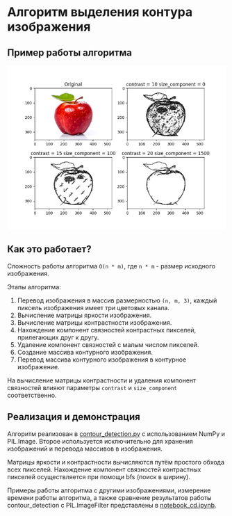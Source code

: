 # Алгоритм выделения контура изображения

## Пример работы алгоритма
<img width="800" src="images/demonstration/apple.png" alt="apple"/>

## Как это работает?
Сложность работы алгоритма `O(n * m)`, где `n * m` - размер исходного изображения.

Этапы алгоритма:

1. Перевод изображения в массив размерностью `(n, m, 3)`, каждый пиксель изображения имеет три цветовых канала.
2. Вычисление матрицы яркости изображения.
3. Вычисление матрицы контрастности изображения.
4. Нахождение компонент связностей контрастных пикселей, прилегающих друг к другу.
5. Удаление компонент связностей с малым числом пикселей.
6. Создание массива контурного изображения.
7. Перевод массива контурного изображения в контурное изображение.

На вычисление матрицы контрастности и удаления компонент связностей влияют параметры `contrast` и `size_component` соответственно.

## Реализация и демонстрация
Алгоритм реализован в [contour_detection.py](contour_detection.py) c использованием NumPy и PIL.Image. Второе используется исключительно для хранения изображений и перевода массивов в изображения.

Матрицы яркости и контрастности вычисляются путём простого обхода всех пикселей. Нахождение компонент связностей контрастных пикселей осуществляется при помощи bfs (поиск в ширину).

Примеры работы алгоритма с другими изображениями, измерение времени работы алгоритма, а также сравнение результатов работы contour_detection с PIL.ImageFilter представлены в [notebook_cd.ipynb](notebook_cd.ipynb).